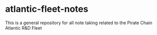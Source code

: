 # atlantic-fleet-notes
This is a general repository for all note taking related to the Pirate Chain Atlantic R&amp;D Fleet
